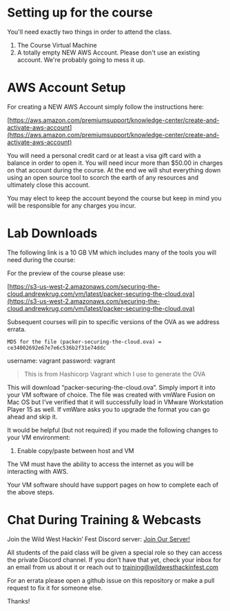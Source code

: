 # Setting up for the course

You'll need exactly two things in order to attend the class.  

1. The Course Virtual Machine
2. A totally empty NEW AWS Account.  Please don't use
an existing account.  We're probably going to mess it up.

# AWS Account Setup

For creating a NEW AWS Account simply follow the instructions here:

[https://aws.amazon.com/premiumsupport/knowledge-center/create-and-activate-aws-account](https://aws.amazon.com/premiumsupport/knowledge-center/create-and-activate-aws-account)

You will need a personal credit card or at least a visa gift card with a balance in order to open it.  You will need incur more than $50.00 in charges on that account during the course.  At the end we will shut everything down using an open source tool to scorch the earth of any resources and ultimately close this account.

You may elect to keep the account beyond the course but keep in mind you will be responsible for any charges you incur.

# Lab Downloads

The following link is a 10 GB VM which includes many of the tools you will need during the course:

For the preview of the course please use:

[https://s3-us-west-2.amazonaws.com/securing-the-cloud.andrewkrug.com/vm/latest/packer-securing-the-cloud.ova](https://s3-us-west-2.amazonaws.com/securing-the-cloud.andrewkrug.com/vm/latest/packer-securing-the-cloud.ova)

Subsequent courses will pin to specific versions of the OVA as we address errata.

`MD5 for the file (packer-securing-the-cloud.ova) = ce34002692e67e7e6c536b2f31e74ddc`

username: vagrant
password: vagrant

> This is from Hashicorp Vagrant which I use to generate the OVA

This will download “packer-securing-the-cloud.ova”. Simply import it into your VM software of choice. The file was created with vmWare Fusion on Mac OS but I’ve verified that it will successfully load in VMware Workstation Player 15 as well. If vmWare asks you to upgrade the format you can go ahead and skip it.

It would be helpful (but not required) if you made the following changes to your VM environment:
1) Enable copy/paste between host and VM

The VM must have the ability to access the internet as you will be interacting with AWS.

Your VM software should have support pages on how to complete each of the above steps. 

# Chat During Training & Webcasts

Join the Wild West Hackin’ Fest Discord server: [Join Our Server!](https://discord.gg/wwhf)

All students of the paid class will be given a special role so they can access the private Discord channel. If you don’t have that yet, check your inbox for an email from us about it or reach out to training@wildwesthackinfest.com

For an errata please open a github issue on this repository or make a pull request to fix it for someone else.

Thanks!